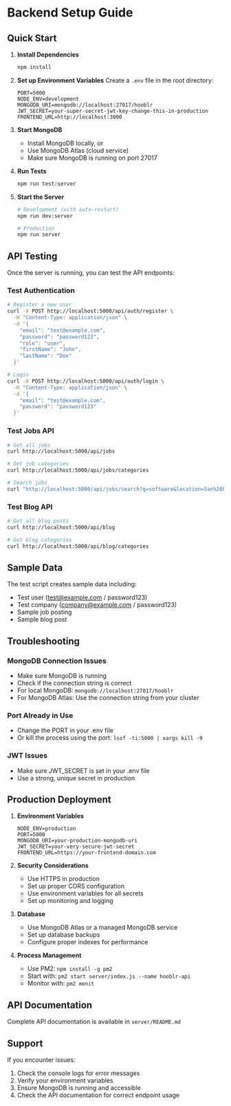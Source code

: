 # Backend Setup Guide

## Quick Start

1. **Install Dependencies**
   ```bash
   npm install
   ```

2. **Set up Environment Variables**
   Create a `.env` file in the root directory:
   ```env
   PORT=5000
   NODE_ENV=development
   MONGODB_URI=mongodb://localhost:27017/hooblr
   JWT_SECRET=your-super-secret-jwt-key-change-this-in-production
   FRONTEND_URL=http://localhost:3000
   ```

3. **Start MongoDB**
   - Install MongoDB locally, or
   - Use MongoDB Atlas (cloud service)
   - Make sure MongoDB is running on port 27017

4. **Run Tests**
   ```bash
   npm run test:server
   ```

5. **Start the Server**
   ```bash
   # Development (with auto-restart)
   npm run dev:server
   
   # Production
   npm run server
   ```

## API Testing

Once the server is running, you can test the API endpoints:

### Test Authentication
```bash
# Register a new user
curl -X POST http://localhost:5000/api/auth/register \
  -H "Content-Type: application/json" \
  -d '{
    "email": "test@example.com",
    "password": "password123",
    "role": "user",
    "firstName": "John",
    "lastName": "Doe"
  }'

# Login
curl -X POST http://localhost:5000/api/auth/login \
  -H "Content-Type: application/json" \
  -d '{
    "email": "test@example.com",
    "password": "password123"
  }'
```

### Test Jobs API
```bash
# Get all jobs
curl http://localhost:5000/api/jobs

# Get job categories
curl http://localhost:5000/api/jobs/categories

# Search jobs
curl "http://localhost:5000/api/jobs/search?q=software&location=San%20Francisco"
```

### Test Blog API
```bash
# Get all blog posts
curl http://localhost:5000/api/blog

# Get blog categories
curl http://localhost:5000/api/blog/categories
```

## Sample Data

The test script creates sample data including:
- Test user (test@example.com / password123)
- Test company (company@example.com / password123)
- Sample job posting
- Sample blog post

## Troubleshooting

### MongoDB Connection Issues
- Make sure MongoDB is running
- Check if the connection string is correct
- For local MongoDB: `mongodb://localhost:27017/hooblr`
- For MongoDB Atlas: Use the connection string from your cluster

### Port Already in Use
- Change the PORT in your .env file
- Or kill the process using the port: `lsof -ti:5000 | xargs kill -9`

### JWT Issues
- Make sure JWT_SECRET is set in your .env file
- Use a strong, unique secret in production

## Production Deployment

1. **Environment Variables**
   ```env
   NODE_ENV=production
   PORT=5000
   MONGODB_URI=your-production-mongodb-uri
   JWT_SECRET=your-very-secure-jwt-secret
   FRONTEND_URL=https://your-frontend-domain.com
   ```

2. **Security Considerations**
   - Use HTTPS in production
   - Set up proper CORS configuration
   - Use environment variables for all secrets
   - Set up monitoring and logging

3. **Database**
   - Use MongoDB Atlas or a managed MongoDB service
   - Set up database backups
   - Configure proper indexes for performance

4. **Process Management**
   - Use PM2: `npm install -g pm2`
   - Start with: `pm2 start server/index.js --name hooblr-api`
   - Monitor with: `pm2 monit`

## API Documentation

Complete API documentation is available in `server/README.md`

## Support

If you encounter issues:
1. Check the console logs for error messages
2. Verify your environment variables
3. Ensure MongoDB is running and accessible
4. Check the API documentation for correct endpoint usage 